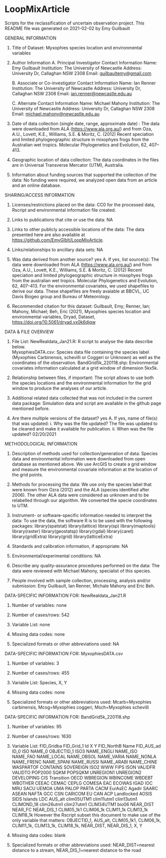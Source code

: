# LoopMixArticle
Scripts for the reclassification of uncertain observation project.
This README file was generated on 2021-02-02 by Emy Guilbault

GENERAL INFORMATION

1. Title of Dataset: Myxophies species location and environmental variables

2. Author Information
	A. Principal Investigator Contact Information
		Name: Emy Guilbault
		Institution: The University of Newcastle
		Address: University Dr, Callaghan NSW 2308
		Email: guilbaultemy@gmail.com

	B. Associate or Co-investigator Contact Information
		Name: Ian Renner
		Institution: The University of Newcastle
		Address: University Dr, Callaghan NSW 2308
		Email: ian.renner@newcastle.edu.au

	C. Alternate Contact Information
		Name: Michael Mahony
		Institution: The University of Newcastle
		Address: University Dr, Callaghan NSW 2308
		Email: michael.mahony@newcastle.edu.au

3. Date of data collection (single date, range, approximate date) : The data were downloaded from ALA (https://www.ala.org.au/) and from 
		Oza, A.U., Lovett, K.E., Williams, S.E. & Moritz, C. (2012) Recent speciation and limited phylogeographic structure in mixophyes frogs from the Australian wet tropics. Molecular Phylogenetics and Evolution, 62, 407–413.

4. Geographic location of data collection: The data coordinates in the files are in Universal Transverse Mercator (UTM), Australia.

5. Information about funding sources that supported the collection of the data: No funding were required, we analyzed open data from an article and an online database.


SHARING/ACCESS INFORMATION

1. Licenses/restrictions placed on the data: CC0 for the processed data, Rscript and environmental information file created.

2. Links to publications that cite or use the data: NA

3. Links to other publicly accessible locations of the data: The data presented here are also available at https://github.com/EmyGlblt/LoopMixArticle.

4. Links/relationships to ancillary data sets:  NA

5. Was data derived from another source? yes
	A. If yes, list source(s): The data were downloaded from ALA (https://www.ala.org.au/) and from 
		Oza, A.U., Lovett, K.E., Williams, S.E. & Moritz, C. (2012) Recent speciation and limited phylogeographic structure in mixophyes frogs from the australian wet tropics. Molecular Phylogenetics and Evolution, 62, 407–413.
	For the environmental covariates, we used shapefiles to derive our data. These shapefiles are freely avaiable at BBCVL, UC Davis Biogeo group and Bureau of Meteorology.

6. Recommended citation for this dataset: Guilbault, Emy; Renner, Ian; Mahony, Michael; Beh, Eric (2021), Myxophies species location and environmental variables, Dryad, Dataset, https://doi.org/10.5061/dryad.vx0k6djqw


DATA & FILE OVERVIEW

1. File List: 
NewRealdata_Jan21.R: R script to analyse the data describe below.		
MyxophiesDATA.csv: Species data file containing the species label (Myxophies Carbinensis, schevilli or Coggeri or Unknown) as well as the coordinates of the observation.
BandGrid5k_220118.shp: Environmental covariates information calculated at a grid window of dimension 5kx5k.

2. Relationship between files, if important: The script allows to use both the species locations and the environmental information for the grid window to produce the analyses of our article.

3. Additional related data collected that was not included in the current data package: Simulation data and script are available in the github page mentioned before.

4. Are there multiple versions of the dataset? yes
	A. If yes, name of file(s) that was updated: 
		i. Why was the file updated? The file was updated to be cleaned and make it available for publication.
		ii. When was the file updated? 02/20/2021


METHODOLOGICAL INFORMATION

1. Description of methods used for collection/generation of data: 
Species data and environmental information were downloaded from open database as mentioned above. We use ArcGIS to create a grid window and measure the environmental covariate information at the location of the grid points.

2. Methods for processing the data: 
We use only the species label that were known from Ozra (2012) and the ALA (species identified after 2006). The other ALA data were considered as unknown and to be relabelled through our algorithm. We converted the specie coordinates to UTM.

3. Instrument- or software-specific information needed to interpret the data: 
To use the data, the software R is to be used with the following packages: 
library(spatstat)
library(lattice)
library(sp)
library(maptools)
library(raster)
library(geostatsp)
library(rgdal)
library(caret)
library(gridExtra)
library(grid)
library(latticeExtra)

4. Standards and calibration information, if appropriate: NA

5. Environmental/experimental conditions: NA

6. Describe any quality-assurance procedures performed on the data: The data were reviewed with Michael Mahony, specialist of this species.

7. People involved with sample collection, processing, analysis and/or submission: Emy Guilbault, Ian Renner, Michale Mahony and Eric Beh.


DATA-SPECIFIC INFORMATION FOR: NewRealdata_Jan21.R
1. Number of variables: none

2. Number of cases/rows: 542

3. Variable List: none

4. Missing data codes: none

5. Specialized formats or other abbreviations used: NA


DATA-SPECIFIC INFORMATION FOR: MyxophiesDATA.csv
1. Number of variables: 3

2. Number of cases/rows: 455

3. Variable List: Species, X, Y

4. Missing data codes: none

5. Specialized formats or other abbreviations used: Mcarb=Myxophies carbinensis, Mcog=Myxophies coggeri, Msch=Myxophies schevilli



DATA-SPECIFIC INFORMATION FOR: BandGrid5k_220118.shp

1. Number of variables: 95

2. Number of cases/rows: 1630

3. Variable List: FID_Gridba	FID_Grid_1	Id	X	Y	FID_NorthB	Name	FID_AUS_ad	ID_0	ISO	NAME_0	OBJECTID_1	ISO3	NAME_ENGLI	NAME_ISO	NAME_FAO	NAME_LOCAL	NAME_OBSOL	NAME_VARIA	NAME_NONLA	NAME_FRENC	NAME_SPANI	NAME_RUSSI	NAME_ARABI	NAME_CHINE	WASPARTOF	CONTAINS	SOVEREIGN	ISO2	WWW	FIPS	ISON	VALIDFR	VALIDTO	POP2000	SQKM	POPSQKM	UNREGION1	UNREGION2	DEVELOPING	CIS	Transition	OECD	WBREGION	WBINCOME	WBDEBT	WBOTHER	CEEAC	CEMAC	CEPLG	COMESA	EAC	ECOWAS	IGAD	IOC	MRU	SACU	UEMOA	UMA	PALOP	PARTA	CACM	EurAsEC	Agadir	SAARC	ASEAN	NAFTA	GCC	CSN	CARICOM	EU	CAN	ACP	Landlocked	AOSIS	SIDS	Islands	LDC	AUS_alt	clim05UTM1	clim11utm1	clim13utm1	CLIMOND_18	clim26utm1	clim27utm1	CLIM34UTM1	bio06	NEAR_DIST	NEAR_FC	NEAR_DIS_1	CLIM05_1k1	CLIM06_1k	CLIM11_1k	CLIM13_1k	CLIM18_1k
However the Rscript subset this document to make use of the only variable that matters: OBJECTID_1, AUS_alt, CLIM05_1k1, CLIM06_1k, CLIM11_1k, CLIM13_1k, CLIM18_1k, NEAR_DIST, NEAR_DIS_1, X, Y

4. Missing data codes: blank

5. Specialized formats or other abbreviations used: NEAR_DIST=nearest distance to a stream, NEAR_DIS_1=nearest distance to the road
